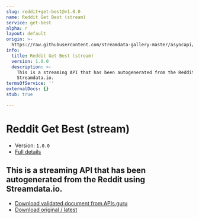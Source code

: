 ```yaml
---
slug: reddit+get-best@v1.0.0
name: Reddit Get Best (stream)
service: get-best
alpha: r
layout: default
origin: >-
  https://raw.githubusercontent.com/streamdata-gallery-master/asyncapi/master/_listings/reddit/reddit-get-best-stream-async.md
info:
  title: Reddit Get Best (stream)
  version: 1.0.0
  description: >-
    This is a streaming API that has been autogenerated from the Reddit using
    Streamdata.io.
termsOfService: ''
externalDocs: {}
stub: true

---
```

# Reddit Get Best (stream)

* Version: `1.0.0`
* [Full details](../html/reddit+get-best@v1.0.0.html)



## This is a streaming API that has been autogenerated from the Reddit using Streamdata.io.



* [Download validated document from APIs.guru](https://raw.githubusercontent.com/APIs-guru/asyncapi-directory/master/docs/APIs/reddit%2Bget-best%40v1.0.0.yaml)
* [Download original / latest](https://raw.githubusercontent.com/streamdata-gallery-master/asyncapi/master/_listings/reddit/reddit-get-best-stream-async.md)

<script type="application/ld+json">
{
  "@context": "http://schema.org/",
  "@type": "WebAPI",
  "description": "This is a streaming API that has been autogenerated from the Reddit using Streamdata.io.",
  "documentation": "",

  "name": "Reddit Get Best (stream)"
}
</script>
